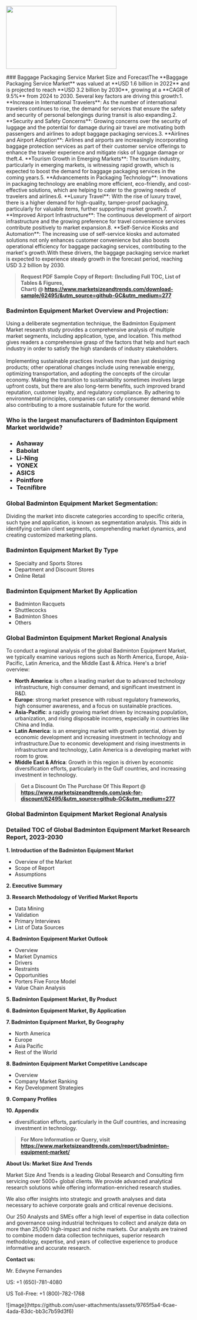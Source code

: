 <p><img class="alignnone size-medium wp-image-20088" src="https://ffe5etoiles.com/wp-content/uploads/2024/12/MST1-300x171.png" alt="" width="300" height="171" /></p>### Baggage Packaging Service Market Size and ForecastThe **Baggage Packaging Service Market** was valued at **USD 1.6 billion in 2022** and is projected to reach **USD 3.2 billion by 2030**, growing at a **CAGR of 9.5%** from 2024 to 2030. Several key factors are driving this growth:1. **Increase in International Travelers**: As the number of international travelers continues to rise, the demand for services that ensure the safety and security of personal belongings during transit is also expanding.2. **Security and Safety Concerns**: Growing concerns over the security of luggage and the potential for damage during air travel are motivating both passengers and airlines to adopt baggage packaging services.3. **Airlines and Airport Adoption**: Airlines and airports are increasingly incorporating baggage protection services as part of their customer service offerings to enhance the traveler experience and mitigate risks of luggage damage or theft.4. **Tourism Growth in Emerging Markets**: The tourism industry, particularly in emerging markets, is witnessing rapid growth, which is expected to boost the demand for baggage packaging services in the coming years.5. **Advancements in Packaging Technology**: Innovations in packaging technology are enabling more efficient, eco-friendly, and cost-effective solutions, which are helping to cater to the growing needs of travelers and airlines.6. **Luxury Travel**: With the rise of luxury travel, there is a higher demand for high-quality, tamper-proof packaging, particularly for valuable items, further supporting market growth.7. **Improved Airport Infrastructure**: The continuous development of airport infrastructure and the growing preference for travel convenience services contribute positively to market expansion.8. **Self-Service Kiosks and Automation**: The increasing use of self-service kiosks and automated solutions not only enhances customer convenience but also boosts operational efficiency for baggage packaging services, contributing to the market's growth.With these drivers, the baggage packaging service market is expected to experience steady growth in the forecast period, reaching USD 3.2 billion by 2030.</p><blockquote id="" class=""><strong>Request PDF Sample Copy of Report: (Including Full TOC, List of Tables &amp; Figures, Chart)&nbsp;@&nbsp;<strong><a href="https://www.marketsizeandtrends.com/download-sample/62495/&utm_source=github-GC&utm_medium=277" target="_blank">https://www.marketsizeandtrends.com/download-sample/62495/&utm_source=github-GC&utm_medium=277</a></strong></strong></blockquote><h3 id="" class="">Badminton Equipment Market&nbsp;Overview and Projection:</h3><p id="" class="">Using a deliberate segmentation technique, the Badminton Equipment Market research study provides a comprehensive analysis of multiple market segments, including application, type, and location. This method gives readers a comprehensive grasp of the factors that help and hurt each industry in order to satisfy the high standards of industry stakeholders. <br /> <br />Implementing sustainable practices involves more than just designing products; other operational changes include using renewable energy, optimizing transportation, and adopting the concepts of the circular economy. Making the transition to sustainability sometimes involves large upfront costs, but there are also long-term benefits, such improved brand reputation, customer loyalty, and regulatory compliance. By adhering to environmental principles, companies can satisfy consumer demand while also contributing to a more sustainable future for the world.</p><h3 id="" class="">Who is the largest manufacturers of&nbsp;Badminton Equipment Market worldwide?</h3><h3 class=""><p><ul><li>Ashaway </li><li> Babolat </li><li> Li-Ning </li><li> YONEX </li><li> ASICS </li><li> Pointfore </li><li> Tecnifibre</li></ul></p></h3><h3 id="" class="">Global&nbsp;Badminton Equipment Market Segmentation:</h3><p id="" class="">Dividing the market into discrete categories according to specific criteria, such type and application, is known as segmentation analysis. This aids in identifying certain client segments, comprehending market dynamics, and creating customized marketing plans.</p><h3 id="" class="">Badminton Equipment Market&nbsp;By Type</h3><p><p><ul><li>Specialty and Sports Stores </li><li> Department and Discount Stores </li><li> Online Retail</p></li></ul></p></p><h3 id="" class="">Badminton Equipment Market&nbsp;By Application</h3><p class=""><p><ul><li>Badminton Racquets </li><li> Shuttlecocks </li><li> Badminton Shoes </li><li> Others</li></ul></p></p><h3 id="" class="">Global Badminton Equipment Market Regional Analysis</h3><p id="" class="">To conduct a regional analysis of the global Badminton Equipment Market, we typically examine various regions such as North America, Europe, Asia-Pacific, Latin America, and the Middle East &amp; Africa. Here's a brief overview:</p><ul><li><strong>North America</strong>: is often a leading market due to advanced technology infrastructure, high consumer demand, and significant investment in R&amp;D.</li><li><strong>Europe</strong>: strong market presence with robust regulatory frameworks, high consumer awareness, and a focus on sustainable practices.</li><li><strong>Asia-Pacific</strong>: a rapidly growing market driven by increasing population, urbanization, and rising disposable incomes, especially in countries like China and India.</li><li><strong>Latin America</strong>: is an emerging market with growth potential, driven by economic development and increasing investment in technology and infrastructure.Due to economic development and rising investments in infrastructure and technology, Latin America is a developing market with room to grow.</li><li><strong>Middle East &amp; Africa</strong>: Growth in this region is driven by economic diversification efforts, particularly in the Gulf countries, and increasing investment in technology.</li></ul><blockquote id="" class=""><strong>Get a Discount On The Purchase Of This Report @ <strong><a href="https://www.marketsizeandtrends.com/ask-for-discount/62495/&utm_source=github-GC&utm_medium=277" target="_blank">https://www.marketsizeandtrends.com/ask-for-discount/62495/&utm_source=github-GC&utm_medium=277</a></strong></strong></blockquote><h3 id="" class="">Global Badminton Equipment Market Regional Analysis</h3><h3 id="" class="">Detailed TOC of Global Badminton Equipment Market Research Report, 2023-2030</h3><p id="" class=""><strong>1. Introduction of the Badminton Equipment Market</strong></p><ul><li>Overview of the Market</li><li>Scope of Report</li><li>Assumptions</li></ul><p id="" class=""><strong>2. Executive Summary</strong></p><p id="" class=""><strong>3. Research Methodology of Verified Market Reports</strong></p><ul><li>Data Mining</li><li>Validation</li><li>Primary Interviews</li><li>List of Data Sources</li></ul><p id="" class=""><strong>4. Badminton Equipment Market Outlook</strong></p><ul><li>Overview</li><li>Market Dynamics</li><li>Drivers</li><li>Restraints</li><li>Opportunities</li><li>Porters Five Force Model</li><li>Value Chain Analysis</li></ul><p id="" class=""><strong>5. Badminton Equipment Market, By Product</strong></p><p id="" class=""><strong>6. Badminton Equipment Market, By Application</strong></p><p id="" class=""><strong>7. Badminton Equipment Market, By Geography</strong></p><ul><li>North America</li><li>Europe</li><li>Asia Pacific</li><li>Rest of the World</li></ul><p id="" class=""><strong>8. Badminton Equipment Market Competitive Landscape</strong></p><ul><li>Overview</li><li>Company Market Ranking</li><li>Key Development Strategies</li></ul><p id="" class=""><strong>9. Company Profiles</strong></p><p id="" class=""><strong>10. Appendix</strong></p><ul><li>diversification efforts, particularly in the Gulf countries, and increasing investment in technology.</li></ul><blockquote id="" class=""><strong>For More Information or Query, visit <strong><strong><a href="https://www.marketsizeandtrends.com/report/badminton-equipment-market/" target="_blank">https://www.marketsizeandtrends.com/report/badminton-equipment-market/</a></strong></strong></strong></blockquote><p id="" class=""><strong>About Us: Market Size And Trends</strong></p><p id="" class="">Market Size And Trends is a leading Global Research and Consulting firm servicing over 5000+ global clients. We provide advanced analytical research solutions while offering information-enriched research studies.</p><p id="" class="">We also offer insights into strategic and growth analyses and data necessary to achieve corporate goals and critical revenue decisions.</p><p id="" class="">Our 250 Analysts and SMEs offer a high level of expertise in data collection and governance using industrial techniques to collect and analyze data on more than 25,000 high-impact and niche markets. Our analysts are trained to combine modern data collection techniques, superior research methodology, expertise, and years of collective experience to produce informative and accurate research.</p><p id="" class=""><strong>Contact us:</strong></p><p id="" class="">Mr. Edwyne Fernandes</p><p id="" class="">US: +1 (650)-781-4080</p><p id="" class="">US Toll-Free: +1 (800)-782-1768</p>
![image](https://github.com/user-attachments/assets/9765f5a4-6cae-4ada-83dc-bb3c7b59d3f6)
